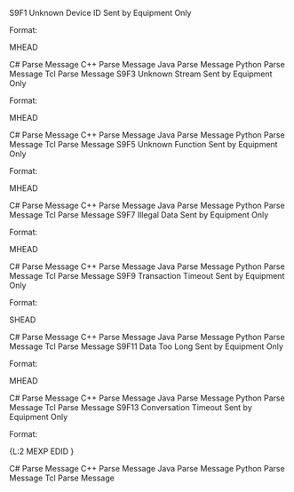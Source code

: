 
S9F1	Unknown Device ID	Sent by Equipment Only


Format:

MHEAD

C# Parse Message    C++ Parse Message    Java Parse Message    Python Parse Message    Tcl Parse Message
S9F3	Unknown Stream	Sent by Equipment Only


Format:

MHEAD

C# Parse Message    C++ Parse Message    Java Parse Message    Python Parse Message    Tcl Parse Message
S9F5	Unknown Function	Sent by Equipment Only


Format:

MHEAD

C# Parse Message    C++ Parse Message    Java Parse Message    Python Parse Message    Tcl Parse Message
S9F7	Illegal Data	Sent by Equipment Only


Format:

MHEAD

C# Parse Message    C++ Parse Message    Java Parse Message    Python Parse Message    Tcl Parse Message
S9F9	Transaction Timeout	Sent by Equipment Only


Format:

SHEAD

C# Parse Message    C++ Parse Message    Java Parse Message    Python Parse Message    Tcl Parse Message
S9F11	Data Too Long	Sent by Equipment Only


Format:

MHEAD

C# Parse Message    C++ Parse Message    Java Parse Message    Python Parse Message    Tcl Parse Message
S9F13	Conversation Timeout	Sent by Equipment Only


Format:

{L:2
MEXP
EDID
}

C# Parse Message    C++ Parse Message    Java Parse Message    Python Parse Message    Tcl Parse Message
